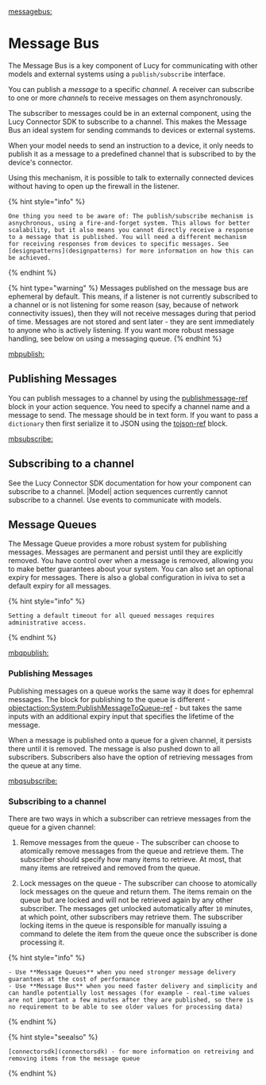 


[messagebus:](messagebus:)

# Message Bus
The Message Bus is a key component of Lucy for communicating with other models and external systems using a `publish/subscribe` interface.

You can publish a *message* to a specific *channel*.
A receiver can subscribe to one or more *channel*s to receive messages on them asynchronously.

The subscriber to messages could be in an external component, using the Lucy Connector SDK to subscribe to a channel. This makes the Message Bus an ideal system for sending commands to devices or external systems.

When your model needs to send an instruction to a device, it only needs to publish it as a message to a predefined channel that is subscribed to by the device's connector.

Using this mechanism, it is possible to talk to externally connected devices without having to open up the firewall in the listener.

{% hint style="info" %}

    One thing you need to be aware of: The publish/subscribe mechanism is asnychronous, using a fire-and-forget system. This allows for better scalability, but it also means you cannot directly receive a response to a message that is published. You will need a different mechanism for receiving responses from devices to specific messages. See [designpatterns](designpatterns) for more information on how this can be achieved.

{% endhint %}

{% hint type="warning" %}
    Messages published on the message bus are ephemeral by default. This means, if a listener is not currently subscribed to a channel or is not listening for some reason (say, because of network connectivity issues), then they will not receive messages during that period of time. Messages are not stored and sent later - they are sent immediately to anyone who is actively listening. If you want more robust message handling, see below on using a messaging queue. {% endhint %}

[mbpublish:](mbpublish:)

## Publishing Messages
You can publish messages to a channel by using the [publishmessage-ref](publishmessage-ref) block in your action sequence. You need to specify a channel name and a message to send.
The message should be in text form. If you want to pass a `dictionary` then first serialize it to JSON using the [tojson-ref](tojson-ref) block.

[mbsubscribe:](mbsubscribe:)

## Subscribing to a channel
See the Lucy Connector SDK documentation for how your component can subscribe to a channel.
|Model| action sequences currently cannot subscribe to a channel. Use events to communicate with models.

## Message Queues
The Message Queue provides a more robust system for publishing messages. Messages are permanent and persist until they are explicitly removed. You have control over when a message is removed, allowing you to make better guarantees about your system. You can also set an optional expiry for messages. There is also a global configuration in iviva to set a default expiry for all messages.

{% hint style="info" %}

    Setting a default timeout for all queued messages requires administrative access.

{% endhint %}


[mbqpublish:](mbqpublish:)

### Publishing Messages
Publishing messages on a queue works the same way it does for ephemral messages. The block for publishing to the queue is different - [objectaction:System:PublishMessageToQueue-ref](objectaction:System:PublishMessageToQueue-ref) - but takes the same inputs with an additional expiry input that specifies the lifetime of the message.

When a message is published onto a queue for a given channel, it persists there until it is removed. The message is also pushed down to all subscribers.
Subscribers also have the option of retrieving messages from the queue at any time.

[mbqsubscribe:](mbqsubscribe:)

### Subscribing to a channel
There are two ways in which a subscriber can retrieve messages from the queue for a given channel:

1. Remove messages from the queue - The subscriber can choose to atomically remove messages from the queue and retrieve them. The subscriber should specify how many items to retrieve. At most, that many items are retreived and removed from the queue.

2. Lock messages on the queue - The subscriber can choose to atomically lock messages on the queue and return them. The items remain on the queue but are locked and will not be retrieved again by any other subscriber. The messages get unlocked automatically after `10` minutes, at which point, other subscribers may retrieve them. The subscriber locking items in the queue is responsible for manually issuing a command to delete the item from the queue once the subscriber is done processing it.

{% hint style="info" %}

    - Use **Message Queues** when you need stronger message delivery guarantees at the cost of performance
    - Use **Message Bus** when you need faster delivery and simplicity and can handle potentially lost messages (for example - real-time values are not important a few minutes after they are published, so there is no requirement to be able to see older values for processing data)

{% endhint %}

{% hint style="seealso" %}

    [connectorsdk](connectorsdk) - for more information on retreiving and removing items from the message queue

{% endhint %}